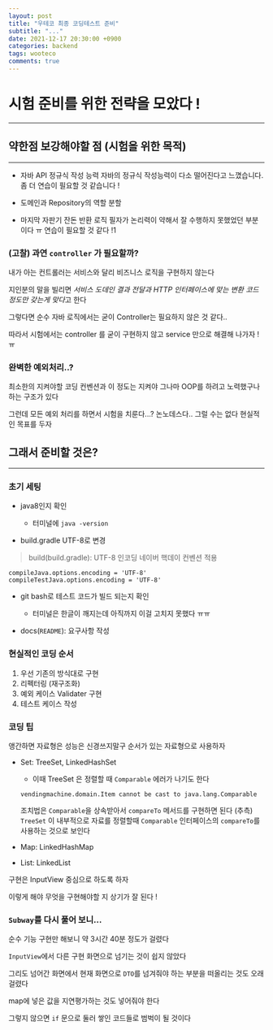 ```yaml
---
layout: post
title: "우테코 최종 코딩테스트 준비"
subtitle: "..."
date: 2021-12-17 20:30:00 +0900
categories: backend
tags: wooteco
comments: true
---
```


# 시험 준비를 위한 전략을 모았다 !

---

## 약한점 보강해야할 점 (시험을 위한 목적)

---

- 자바 API 정규식 작성 능력
  자바의 정규식 작성능력이 다소 떨어진다고 느꼈습니다. 좀 더 연습이 필요할 것 같습니다 !

- 도메인과 Repository의 역할 분할

- 마지막 자판기 잔돈 반환 로직
  필자가 논리력이 약해서 잘 수행하지 못했었던 부분이다 ㅠ
  연습이 필요할 것 같다 !1

### (고찰) 과연 `controller` 가 필요할까?

내가 아는 컨트롤러는 서비스와 달리 비즈니스 로직을 구현하지 않는다

지인분의 말을 빌리면 *서비스 도데인 결과 전달과 HTTP 인터페이스에 맞는 변환 코드 정도만 갖는게 맞다*고 한다

그렇다면 순수 자바 로직에서는 굳이 Controller는 필요하지 않은 것 같다..

따라서 시험에서는 controller 를 굳이 구현하지 않고 service 만으로 해결해 나가자 ! ㅠ

### 완벽한 예외처리..?

최소한의 지켜야할 코딩 컨벤션과 이 정도는 지켜야 그나마 OOP를 하려고 노력했구나 하는 구조가 있다

그런데 모든 예외 처리를 하면서 시험을 치룬다...? 논노데스다.. 그럴 수는 없다 현실적인 목표를 두자

## 그래서 준비할 것은?

---

### 초기 세팅

- java8인지 확인

  - 터미널에 `java -version`

- build.gradle UTF-8로 변경

> build(build.gradle): UTF-8 인코딩 네이버 핵데이 컨벤션 적용

```
compileJava.options.encoding = 'UTF-8'
compileTestJava.options.encoding = 'UTF-8'
```

- git bash로 테스트 코드가 빌드 되는지 확인

  - 터미널은 한글이 깨지는데 아직까지 이걸 고치지 못했다 ㅠㅠ

- docs(`README`): 요구사항 작성

### 현실적인 코딩 순서

1. 우선 기존의 방식대로 구현
2. 리펙터링 (재구조화)
3. 예외 케이스 Validater 구현
4. 테스트 케이스 작성

### 코딩 팁

앵간하면 자료형은 성능은 신경쓰지말구
순서가 있는 자료형으로 사용하자

- Set: TreeSet, LinkedHashSet

  - 이때 TreeSet 은 정렬할 때 `Comparable` 에러가 나기도 한다

  ```
  vendingmachine.domain.Item cannot be cast to java.lang.Comparable
  ```

  조치법은 `Comparable`을 상속받아서 `compareTo` 메서드를 구현하면 된다
  (추측) `TreeSet` 이 내부적으로 자료를 정렬할때 `Comparable` 인터페이스의 `compareTo`를 사용하는 것으로 보인다

- Map: LinkedHashMap
- List: LinkedList

구현은 InputView 중심으로 하도록 하자

이렇게 해야 무엇을 구현해야할 지 상기가 잘 된다 !

### `Subway`를 다시 풀어 보니...

순수 기능 구현만 해보니 약 3시간 40분 정도가 걸렸다

`InputView`에서 다른 구현 화면으로 넘기는 것이 쉽지 않았다

그리도 넘어간 화면에서 현재 화면으로 `DTO`를 넘겨줘야 하는 부분을 떠올리는 것도 오래 걸렸다

map에 넣은 값을 지연평가하는 것도 넣어줘야 한다

그렇지 않으면 `if` 문으로 둘러 쌓인 코드들로 범벅이 될 것이다
